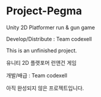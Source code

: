 # Project-Pegma
Unity 2D Platformer run & gun game

Develop/Distribute : Team codexell

This is an unfinished project.


유니티 2D 플랫포머 런앤건 게임

개발/배급 : Team codexell

아직 완성되지 않은 프로젝트입니다.
